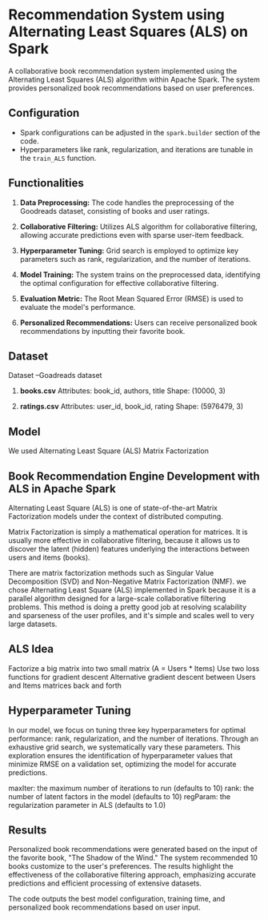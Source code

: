 # Recommendation System using Alternating Least Squares (ALS) on Spark 

A collaborative book recommendation system implemented using the Alternating Least Squares (ALS) algorithm within Apache Spark. The system provides personalized book recommendations based on user preferences.


## Configuration

- Spark configurations can be adjusted in the `spark.builder` section of the code.
- Hyperparameters like rank, regularization, and iterations are tunable in the `train_ALS` function.

## Functionalities

1. **Data Preprocessing:** The code handles the preprocessing of the Goodreads dataset, consisting of books and user ratings.

2. **Collaborative Filtering:** Utilizes ALS algorithm for collaborative filtering, allowing accurate predictions even with sparse user-item feedback.

3. **Hyperparameter Tuning:** Grid search is employed to optimize key parameters such as rank, regularization, and the number of iterations.

4. **Model Training:** The system trains on the preprocessed data, identifying the optimal configuration for effective collaborative filtering.

5. **Evaluation Metric:** The Root Mean Squared Error (RMSE) is used to evaluate the model's performance.

6. **Personalized Recommendations:** Users can receive personalized book recommendations by inputting their favorite book.

## Dataset

Dataset –Goadreads dataset 
1.	**books.csv**
Attributes: book_id, authors, title 
Shape: (10000, 3) 
  
2.	**ratings.csv**
Attributes: user_id, book_id, rating 
Shape: (5976479, 3) 

## Model
We used Alternating Least Square (ALS) Matrix Factorization

## Book Recommendation Engine Development with ALS in Apache Spark
Alternating Least Square (ALS) is one of state-of-the-art Matrix Factorization models under the context of distributed computing.

Matrix Factorization is simply a mathematical operation for matrices. It is usually more effective in collaborative filtering, because it allows us to discover the latent (hidden) features underlying the interactions between users and items (books).

There are matrix factorization methods such as Singular Value Decomposition (SVD) and Non-Negative Matrix Factorization (NMF). we chose Alternating Least Square (ALS) implemented in Spark because it is a parallel algorithm designed for a large-scale collaborative filtering problems. This method is doing a pretty good job at resolving scalability and sparseness of the user profiles, and it's simple and scales well to very large datasets.

## ALS Idea
Factorize a big matrix into two small matrix (A = Users * Items)
Use two loss functions for gradient descent
Alternative gradient descent between Users and Items matrices back and forth

## Hyperparameter Tuning
In our model, we focus on tuning three key hyperparameters for optimal performance: rank, regularization, and the number of iterations. Through an exhaustive grid search, we systematically vary these parameters. This exploration ensures the identification of hyperparameter values that minimize RMSE on a validation set, optimizing the model for accurate predictions.

maxIter: the maximum number of iterations to run (defaults to 10)
rank: the number of latent factors in the model (defaults to 10)
regParam: the regularization parameter in ALS (defaults to 1.0)

## Results
Personalized book recommendations were generated based on the input of the favorite book, "The Shadow of the Wind." The system recommended 10 books customize to the user's preferences.
The results highlight the effectiveness of the collaborative filtering approach, emphasizing accurate predictions and efficient processing of extensive datasets.

The code outputs the best model configuration, training time, and personalized book recommendations based on user input.


